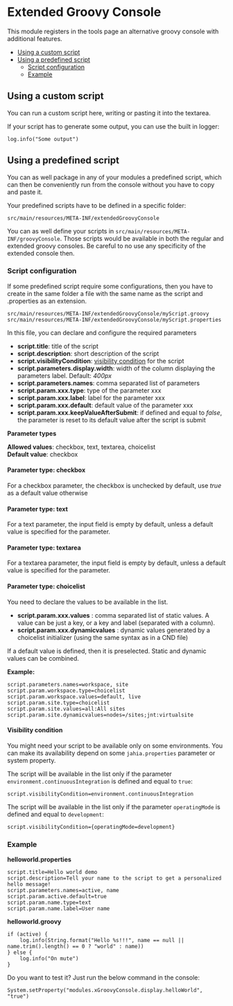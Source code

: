 # Extended Groovy Console 
This module registers in the tools page an alternative groovy console with additional features.
  
* [Using a custom script](#how-to-use-custom) 
* [Using a predefined script](#how-to-use-predefined) 
  * [Script configuration](#configuration) 
  * [Example](#example) 


## <a name="how-to-use-custom"></a>Using a custom script

You can run a custom script here, writing or pasting it into the textarea.

If your script has to generate some output, you can use the built in logger: 

    log.info("Some output")

## <a name="how-to-use-predefined"></a>Using a predefined script

You can as well package in any of your modules a predefined script, 
which can then be conveniently run from the console without you have to copy and paste it.

Your predefined scripts have to be defined in a specific folder:

    src/main/resources/META-INF/extendedGroovyConsole
    
You can as well define your scripts in `src/main/resources/META-INF/groovyConsole`.
Those scripts would be available in both the regular and extended groovy consoles. Be careful 
to no use any specificity of the extended console then.    

### <a name="configuration"></a>Script configuration

If some predefined script require some configurations, then you have to create in the same 
folder a file with the same name as the script and .properties as an extension. 

    src/main/resources/META-INF/extendedGroovyConsole/myScript.groovy
    src/main/resources/META-INF/extendedGroovyConsole/myScript.properties

In this file, you can declare and configure the required parameters

* __script.title__: title of the script
* __script.description__: short description of the script
* __script.visibilityCondition__: [visibility condition](#visibility-condition) for the script
* __script.parameters.display.width__: width of the column displaying the parameters label. Default: _400px_
* __script.parameters.names__: comma separated list of parameters
* __script.param.xxx.type__: type of the parameter xxx
* __script.param.xxx.label__: label for the parameter xxx
* __script.param.xxx.default__: default value of the parameter xxx
* __script.param.xxx.keepValueAfterSubmit__: if defined and equal to _false_, the parameter is reset to its default value after the script is submit 

**Parameter types**

__Allowed values__: checkbox, text, textarea, choicelist  \
__Default value__: checkbox

#### Parameter type: checkbox

For a checkbox parameter, the checkbox is unchecked by default, use _true_ as a default value otherwise

#### Parameter type: text

For a text parameter, the input field is empty by default, unless a default value is specified for the parameter.

#### Parameter type: textarea

For a textarea parameter, the input field is empty by default, unless a default value is specified for the parameter.

#### Parameter type: choicelist

You need to declare the values to be available in the list.

* __script.param.xxx.values__ : comma separated list of static values. A value can be just a key, or a key and label (separated with a column).
* __script.param.xxx.dynamicvalues__ : dynamic values generated by a choicelist initializer (using the same syntax as in a CND file)

If a default value is defined, then it is preselected. Static and dynamic values can be combined.

**Example:**

    script.parameters.names=workspace, site
    script.param.workspace.type=choicelist
    script.param.workspace.values=default, live
    script.param.site.type=choicelist
    script.param.site.values=all:All sites
    script.param.site.dynamicvalues=nodes=/sites;jnt:virtualsite
    
#### <a name="visibility-condition">Visibility condition

You might need your script to be available only on some environments. You can make its availability depend on
some `jahia.properties` parameter or system property.

The script will be available in the list only if the parameter `environment.continuousIntegration`
is defined and equal to `true`: 

    script.visibilityCondition=environment.continuousIntegration
    
The script will be available in the list only if the parameter `operatingMode`
is defined and equal to `development`: 

    script.visibilityCondition={operatingMode=development}    


### <a name="example"></a>Example

**helloworld.properties**

    script.title=Hello world demo
    script.description=Tell your name to the script to get a personalized hello message!
    script.parameters.names=active, name
    script.param.active.default=true
    script.param.name.type=text
    script.param.name.label=User name
        

**helloworld.groovy**

    if (active) {
        log.info(String.format("Hello %s!!!", name == null || name.trim().length() == 0 ? "world" : name))
    } else {
        log.info("On mute")
    }
        
Do you want to test it? Just run the below command in the console:

    System.setProperty("modules.xGroovyConsole.display.helloWorld", "true")        